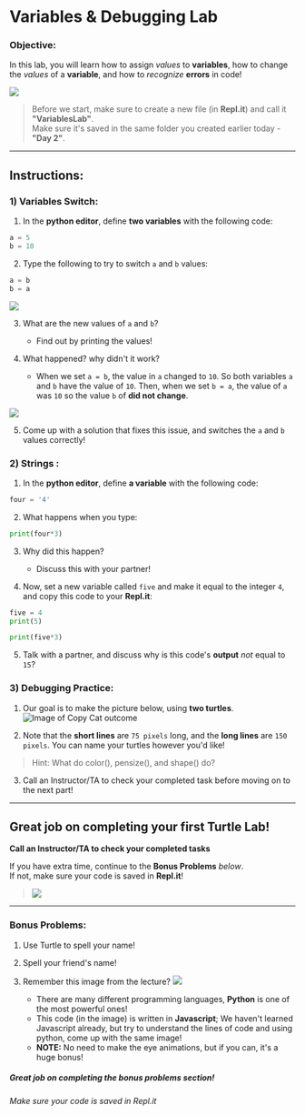 # Variables & Debugging Lab

### Objective: 
In this lab, you will learn how to assign *values* to **variables**, how to change the *values* of a **variable**, and how to *recognize* **errors** in code!




[![](https://gotvantage.com/wp-content/uploads/2017/09/abtest.gif)]()



> Before we start, make sure to create a new file (in **Repl.it**) and call it **"VariablesLab"**.  
> Make sure it's saved in the same folder you created earlier today - **"Day 2"**.

---

## Instructions:

### 1) Variables Switch: 
1. In the **python editor**, define **two variables** with the following code:  
```python
a = 5
b = 10
```

2. Type the following to try to switch `a` and `b` values:
```python
a = b
b = a
```
[![](https://lh3.googleusercontent.com/GPGDnk2B09wllDTMf5kxDmxqNaI-oyYYtVeCNRQI93bNaUXrkZYSJVlMN_gqKZgtfQy-9EGZ6Y4Nl_Z7Zb4TLsFnRi6Fkn82WIhQc_3HNV527AQ3o8-6sgQqJiGeDLFdIAbphqM)]()

3. What are the new values of `a` and `b`? 
    - Find out by printing the values!
    
4. What happened? why didn't it work?
    - When we set `a = b`, the value in `a` changed to `10`. So both variables `a` and `b` have the value of `10`. Then, when we set `b = a`, the value of `a` was `10` so the value `b` of **did not change**.

[![](https://lh6.googleusercontent.com/8_InDsh4L5c_np1x4e7zq5lA7YAzzQaV8AMrOL_aYsuKGssuODuCCur2KUHcgpA7AOIu7kaGl1pLN0p34KCqUi9mV5fPLYoBv9HYPhyrvsQKo3cm-pCHrs0yxC3_XaQPRSej0K0)]()

5. Come up with a solution that fixes this issue, and switches the `a` and `b` values correctly!


### 2) Strings : 
1. In the **python editor**, define **a variable** with the following code:  
```python
four = '4'
```

2. What happens when you type:
```python
print(four*3)
```
3. Why did this happen?
    - Discuss this with your partner!

4. Now, set a new variable called `five` and make it equal to the integer `4`, and copy this code to your **Repl.it**:
```python
five = 4
print(5)

print(five*3)
```

5. Talk with a partner, and discuss why is this code's **output** *not* equal to `15`? 
   

### 3) Debugging Practice: 
1. Our goal is to make the picture below, using **two turtles**.
![Image of Copy Cat outcome](https://lh4.googleusercontent.com/ykhbjCdVwh8eHFxlphI9prJbFpNiLn9luPZicTQwI7NBs9b7baNsj9sPBFdihEFmyZPqpqS6RDS7a84yrISyCCSNcnWA7_j_OtO26bLVqBhg7qnGCYOeJCdY19CAFIGhNcYt1E8)

2. Note that the **short lines** are `75 pixels` long, and the **long lines** are `150 pixels`. You can name your turtles however you'd like!

> Hint: What do color(), pensize(), and shape() do?

3. Call an Instructor/TA to check your completed task before moving on to the next part!

---
## Great job on completing your first Turtle Lab!
**Call an Instructor/TA to check your completed tasks**
 
If you have extra time, continue to the **Bonus Problems** *below*.  
If not, make sure your code is saved in **Repl.it**!


> [![](https://www.vivaxsolutions.com/images/turtle-11.gif)]()


---
### Bonus Problems:

1. Use Turtle to spell your name!

2. Spell your friend's name!

3. Remember this image from the lecture? 
[![](https://lh4.googleusercontent.com/GPfF_OuZ4soVCwKDxBTBP5gX-m3-fKVxA31TcyGcSu_3M9fzFFLoGmoznudFVHM74VyVP6GT-Cb2gNXa9_V24hu2alIci1_TtamKgEQiZ8gm-tsa1vpgMHKRGyP657m8el4wQhACMw)]()
    - There are many different programming languages, **Python** is one of the most powerful ones!
    - This code (in the image) is written in **Javascript**; We haven't learned Javascript already, but try to understand the lines of code and using python, come up with the same image!
    - **NOTE:** No need to make the eye animations, but if you can, it's a huge bonus!

##### Great job on completing the bonus problems section!  
###### Make sure your code is saved in Repl.it
